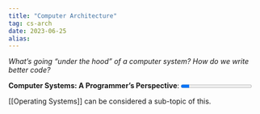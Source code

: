 ```yaml
---
title: "Computer Architecture"
tag: cs-arch
date: 2023-06-25
alias:
---
```


*What’s going “under the hood” of a computer system? How do we write better code?*

**Computer Systems: A Programmer’s Perspective**:     <progress max=643 value=75> </progress> 

[[Operating Systems]] can be considered a sub-topic of this.

